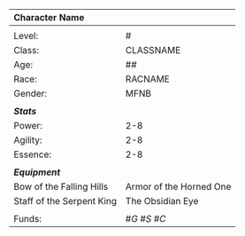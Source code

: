 


|**Character Name**||
|:--|:--
|||
|Level:|#|
|Class:|CLASSNAME|
|Age:|##|
|Race:|RACNAME|
|Gender:|MFNB|
|||
|**_Stats_**||
|Power:|2-8|
|Agility:|2-8|
|Essence:|2-8|
|||
|**_Equipment_**||
|Bow of the Falling Hills|Armor of the Horned One|
|Staff of the Serpent King|The Obsidian Eye|
|||
|Funds: |#_G_ #_S_ #_C_

